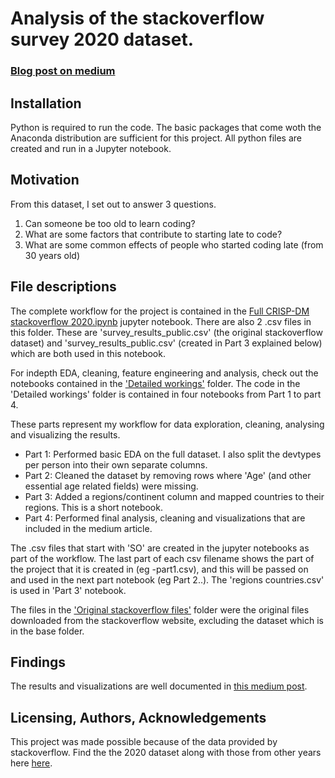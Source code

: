 # Analysis of the stackoverflow survey 2020 dataset.

 ### [Blog post on medium](https://medium.com/@suemnjeri/qualities-of-my-best-data-science-articles-after-analysis-with-python-4befa5f8edb7)

## Installation
Python is required to run the code. The basic packages that come woth the Anaconda distribution are sufficient for this project. All python files are created and run in a Jupyter notebook.

## Motivation
From this dataset, I set out to answer 3 questions.
1. Can someone be too old to learn coding?
2. What are some factors that contribute to starting late to code?
3. What are some common effects of people who started coding late (from 30 years old)

## File descriptions

The complete workflow for the project is contained in the [Full CRISP-DM stackoverflow 2020.ipynb](https://github.com/suemnjeri/stackoverflow2020/blob/master/Full%20CRISP-DM%20stackoverflow%202020.ipynb) jupyter notebook.
There are also 2 .csv files in this folder. These are 'survey_results_public.csv' (the original stackoverflow dataset) and 'survey_results_public.csv' (created in Part 3 explained below) which are both used in this notebook.

For indepth EDA, cleaning, feature engineering and analysis, check out the notebooks contained in the ['Detailed workings'](https://github.com/suemnjeri/stackoverflow2020/tree/master/Detailed%20workings) folder.
The code in the 'Detailed workings' folder is contained in four notebooks from Part 1 to part 4.

These parts represent my workflow for data exploration, cleaning, analysing and visualizing the results.
- Part 1: Performed basic EDA on the full dataset. I also split the devtypes per person into their own separate columns.
- Part 2: Cleaned the dataset by removing rows where 'Age' (and other essential age related fields) were missing.
- Part 3: Added a regions/continent column and mapped countries to their regions. This is a short notebook.
- Part 4: Performed final analysis, cleaning and visualizations that are included in the medium article.

The .csv files that start with 'SO' are created in the jupyter notebooks as part of the workflow. 
The last part of each csv filename shows the part of the project that it is created in (eg -part1.csv), and this will be passed on and used in the next part notebook  (eg Part 2..).
The 'regions countries.csv' is used in 'Part 3' notebook.

The files in the ['Original stackoverflow files'](https://github.com/suemnjeri/stackoverflow2020/tree/master/Original%20stackoverflow%20files) folder were the original files downloaded from the stackoverflow website, excluding the dataset which is in the base folder.


## Findings
The results and visualizations are well documented in [this medium post](https://towardsdatascience.com/this-data-answers-the-am-i-too-old-to-learn-coding-timeless-question-70deba5d294f?sk=7c46f9ceee19d552704fbf3e28ff40ec).

## Licensing, Authors, Acknowledgements
This project was made possible because of the data provided by stackoverflow. Find the the 2020 dataset along with those from other years here [here](https://insights.stackoverflow.com/survey).
